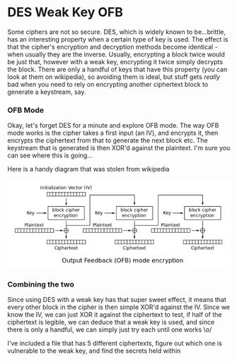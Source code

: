 # DES Weak Key OFB

Some ciphers are not so secure. DES, which is widely known to be...brittle, has 
an interesting property when a certain type of key is used. The effect is that 
the cipher's encryption and decryption methods become identical - when usually 
they are the inverse. Usually, encrypting a block twice would be just that, however 
with a weak key, encrypting it twice simply decrypts the block. There are only a handful 
of keys that have this property (you can look at them on wikipedia), so avoiding them 
is ideal, but stuff gets _really_ bad when you need to rely on encrypting another ciphertext 
block to generate a keystream, say.

### OFB Mode

Okay, let's forget DES for a minute and explore OFB mode. The way OFB mode works 
is the cipher takes a first input (an IV), and encrypts it, then encrypts the 
ciphertext from that to generate the next block etc. The keystream that is generated 
is then XOR'd against the plaintext. I'm sure you can see where this is going...

Here is a handy diagram that was stolen from wikipedia

![ofb diagram](https://github.com/C-Sto/Writeups/blob/master/HowTo/Blocks/3.%20DES%20Weak%20key%20OFB/OFB.png)

### Combining the two

Since using DES with a weak key has that super sweet effect, it means 
that every other block in the cipher is then simple XOR'd against the IV. 
Since we know the IV, we can just XOR it against the ciphertext to test, if 
half of the ciphertext is legible, we can deduce that a weak key is used, 
and since there is only a handful, we can simply just try each until one works \o/

I've included a file that has 5 different ciphertexts, figure out which one 
is vulnerable to the weak key, and find the secrets held within